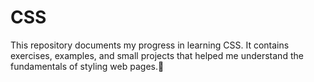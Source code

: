 # CSS
This repository documents my progress in learning CSS. It contains exercises, examples, and small projects that helped me understand the fundamentals of styling web pages.🌟
